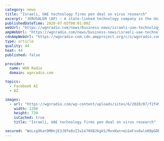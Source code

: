 ```yaml
---
category: news
title: "Israeli, UAE technology firms pen deal on virus research"
excerpt: "JERUSALEM (AP) — A state-linked technology company in the United Arab Emirates has signed a partnership with two major Israeli defense firms to research ways of combating the coronavirus pandemic."
publishedDateTime: 2020-07-03T08:01:00Z
webUrl: "https://wgnradio.com/news/business-news/israeli-uae-technology-firms-pen-deal-on-virus-research/"
ampWebUrl: "https://wgnradio.com/news/business-news/israeli-uae-technology-firms-pen-deal-on-virus-research/amp/"
cdnAmpWebUrl: "https://wgnradio-com.cdn.ampproject.org/c/s/wgnradio.com/news/business-news/israeli-uae-technology-firms-pen-deal-on-virus-research/amp/"
type: article
quality: 44
heat: 44
published: false

provider:
  name: WGN Radio
  domain: wgnradio.com

topics:
  - Facebook AI
  - AI

images:
  - url: "https://wgnradio.com/wp-content/uploads/sites/6/2020/07/f2f490c5bfe44cb1966bbb8f9ffa114c.jpg?w=1280&h=720&crop=1"
    width: 1280
    height: 720
    isCached: true
    title: "Israeli, UAE technology firms pen deal on virus research"

secured: "WoLsg9karDMHnjE3J8fe8zIIw1e70XBJkgkS/MvxKws+eLGaFxx6wloH9pGDBJQ8J/mLhHOAM6Y8kL4b2q/epWdq/YAoMLwhm7gWjAEWoO9agSVkz/IYyuCoQEkNmwMA42dd9ez8wXf/UBq2jGkEDt/fvlGoA0r1QU6swuoOVpcDcjZWDelQHuxj2Kbg3XhQhA5Ut6R1f/nnSMSEfr+fW3zgIwjQuBQfnTqrqyOG1yaVbQqBjkenH9cVLN2zbXhwOwsdVhdHLxru3naNOTstVPiBkCmtwftu3meDEjTIbExpcbHtxp9FwBsI3pdfZH+8J11qGKciZCf9t/0R0sKt2w==;6eNfcap89fGaDPRsuzdO7A=="
---
```


